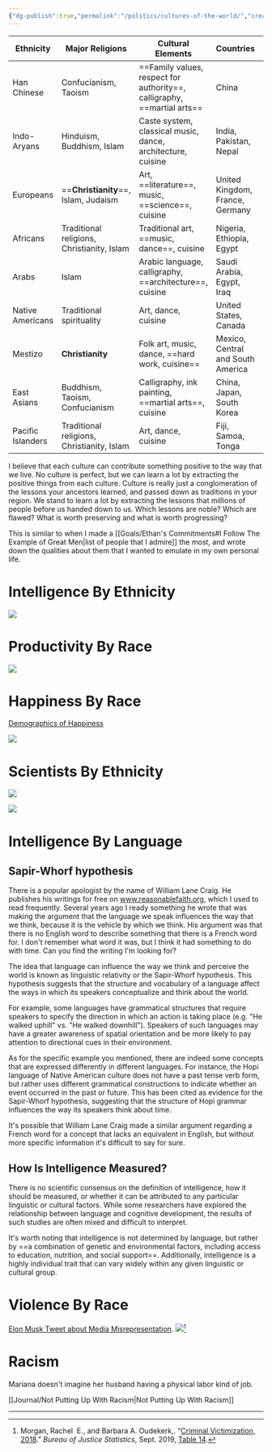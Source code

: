 ```yaml
---
{"dg-publish":true,"permalink":"/politics/cultures-of-the-world/","created":"Apr 22, 2023, 12:01 PM"}
---
```



| Ethnicity         | Major Religions                            | Cultural Elements                                               | Countries                         | Population Estimate |
|-------------------|--------------------------------------------|-----------------------------------------------------------------|-----------------------------------|---------------------|
| Han Chinese       | Confucianism, Taoism                       | ==Family values, respect for authority==, calligraphy, ==martial arts== | China                             | Over 1.3 billion    |
| Indo-Aryans       | Hinduism, Buddhism, Islam                  | Caste system, classical music, dance, architecture, cuisine     | India, Pakistan, Nepal            | Over 1.7 billion    |
| Europeans         | ==**Christianity**==, Islam, Judaism               | Art, ==literature==, music, ==science==, cuisine                        | United Kingdom, France, Germany   | Over 700 million    |
| Africans          | Traditional religions, Christianity, Islam | Traditional art, ==music, dance==, cuisine                          | Nigeria, Ethiopia, Egypt          | Over 1.3 billion    |
| Arabs             | Islam                                      | Arabic language, calligraphy, ==architecture==, cuisine             | Saudi Arabia, Egypt, Iraq         | Over 400 million    |
| Native Americans  | Traditional spirituality                   | Art, dance, cuisine                                             | United States, Canada             | Over 5 million      |
| Mestizo           | **Christianity**                               | Folk art, music, dance, ==hard work, cuisine==                                 | Mexico, Central and South America | Over 160 million    |
| East Asians       | Buddhism, Taoism, Confucianism             | Calligraphy, ink painting, ==martial arts==, cuisine                | China, Japan, South Korea         | Over 1.6 billion    |
| Pacific Islanders | Traditional religions, Christianity, Islam | Art, dance, cuisine                                             | Fiji, Samoa, Tonga                | Over 10 million     |

I believe that each culture can contribute something positive to the way that we live. No culture is perfect, but we can learn a lot by extracting the positive things from each culture. Culture is really just a conglomeration of the lessons your ancestors learned, and passed down as traditions in your region. We stand to learn a lot by extracting the lessons that millions of people before us handed down to us. Which lessons are noble? Which are flawed? What is worth preserving and what is worth progressing?

This is similar to when I made a [[Goals/Ethan's Commitments#I Follow The Example of Great Men\|list of people that I admire]] the most, and wrote down the qualities about them that I wanted to emulate in my own personal life.

# Intelligence By Ethnicity

![](https://static.wikia.nocookie.net/psychology/images/8/88/Sketch-4race-transparent.png/revision/latest?cb=20060222182408)

# Productivity By Race

![](https://www.conference-board.org/images/products/data/COW-Productivity-847.png)

# Happiness By Race

[Demographics of Happiness](https://www.xminstitute.com/blog/demographics-of-happiness/)

![](https://www.qualtrics.com/m/www.xminstitute.com/wp-content/uploads/2016/11/blog-7.png)

# Scientists By Ethnicity

![](https://qph.cf2.quoracdn.net/main-qimg-483f2307d1259e835cdcdc6537f58393.webp)

![](https://www.incimages.com/uploaded_files/inlineimage/630x0/9-types-of-intelligence-infographic_29626.png)

# Intelligence By Language

## Sapir-Whorf hypothesis

There is a popular apologist by the name of William Lane Craig. He publishes his writings for free on www.reasonablefaith.org, which I used to read frequently. Several years ago I ready something he wrote that was making the argument that the language we speak influences the way that we think, because it is the vehicle by which we think. His argument was that there is no English word to describe something that there is a French word for. I don't remember what word it was, but I think it had something to do with time. Can you find the writing I'm looking for?

The idea that language can influence the way we think and perceive the world is known as linguistic relativity or the Sapir-Whorf hypothesis. This hypothesis suggests that the structure and vocabulary of a language affect the ways in which its speakers conceptualize and think about the world.

For example, some languages have grammatical structures that require speakers to specify the direction in which an action is taking place (e.g. "He walked uphill" vs. "He walked downhill"). Speakers of such languages may have a greater awareness of spatial orientation and be more likely to pay attention to directional cues in their environment.

As for the specific example you mentioned, there are indeed some concepts that are expressed differently in different languages. For instance, the Hopi language of Native American culture does not have a past tense verb form, but rather uses different grammatical constructions to indicate whether an event occurred in the past or future. This has been cited as evidence for the Sapir-Whorf hypothesis, suggesting that the structure of Hopi grammar influences the way its speakers think about time.

It's possible that William Lane Craig made a similar argument regarding a French word for a concept that lacks an equivalent in English, but without more specific information it's difficult to say for sure.

## How Is Intelligence Measured?

There is no scientific consensus on the definition of intelligence, how it should be measured, or whether it can be attributed to any particular linguistic or cultural factors. While some researchers have explored the relationship between language and cognitive development, the results of such studies are often mixed and difficult to interpret.

It's worth noting that intelligence is not determined by language, but rather by ==a combination of genetic and environmental factors, including access to education, nutrition, and social support==. Additionally, intelligence is a highly individual trait that can vary widely within any given linguistic or cultural group.

# Violence By Race
[Elon Musk Tweet about Media Misrepresentation](https://www.facebook.com/reel/1180030436022550?fs=e&s=TIeQ9V&mibextid=0NULKw).
![](https://i.imgur.com/eoVcf5n.jpg)[^1]

# Racism

Mariana doesn't imagine her husband having a physical labor kind of job.

[[Journal/Not Putting Up With Racism\|Not Putting Up With Racism]]

---
[^1]: Morgan, Rachel  E., and Barbara A. Oudekerk,. “[Criminal Victimization, 2018](bjs.ojp.gov/library/publications/criminal-victimization-2018.).” _Bureau of Justice Statistics_, Sept. 2019, [Table 14](https://bjs.ojp.gov/content/pub/pdf/cv18.pdf#page=13).